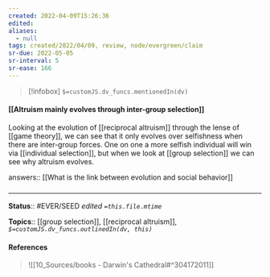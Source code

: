 ```yaml
---
created: 2022-04-09T15:26:36 
edited: 
aliases:
  - null
tags: created/2022/04/09, review, node/evergreen/claim
sr-due: 2022-05-05
sr-interval: 5
sr-ease: 166
---
```

> [!infobox]
`$=customJS.dv_funcs.mentionedIn(dv)`

#### [[Altruism mainly evolves through inter-group selection]]

Looking at the evolution of [[reciprocal altruism]] through the lense of [[game theory]],
we can see that it only evolves over selfishness when there are inter-group forces.
One on one a more selfish individual will win via [[individual selection]], but when we look at [[group selection]] we can see why altruism evolves.

answers:: [[What is the link between evolution and social behavior]]

### <hr class="footnote"/>

**Status**:: #EVER/SEED 
*edited `=this.file.mtime`*

**Topics**:: [[group selection]], [[reciprocal altruism]], 
*`$=customJS.dv_funcs.outlinedIn(dv, this)`*

#### References

> ![[10_Sources/books - Darwin's Cathedral#^304172011]]
